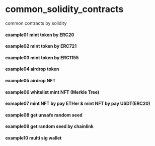 # common_solidity_contracts
common contracts by solidity

#### example01 mint token by ERC20
#### example02 mint token by ERC721
#### example03 mint token by ERC1155
#### example04 airdrop token
#### example05 airdrop NFT
#### example06 whitelist mint NFT (Merkle Tree)
#### exmaple07 mint NFT by pay ETHer & mint NFT by pay USDT(ERC20)
#### example08 get unsafe random seed
#### example09 get random seed by chainlink
#### example10 multi sig wallet
